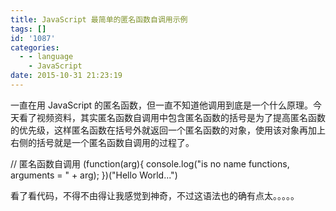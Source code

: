 ```yaml
---
title: JavaScript 最简单的匿名函数自调用示例
tags: []
id: '1087'
categories:
  - - language
    - JavaScript
date: 2015-10-31 21:23:19
---
```


一直在用 JavaScript 的匿名函数，但一直不知道他调用到底是一个什么原理。今天看了视频资料，其实匿名函数自调用中包含匿名函数的括号是为了提高匿名函数的优先级，这样匿名函数在括号外就返回一个匿名函数的对象，使用该对象再加上右侧的括号就是一个匿名函数自调用的过程了。

// 匿名函数自调用
(function(arg){
console.log("is no name functions, arguments = " + arg);
})("Hello World...")

看了看代码，不得不由得让我感觉到神奇，不过这语法也的确有点太。。。。。